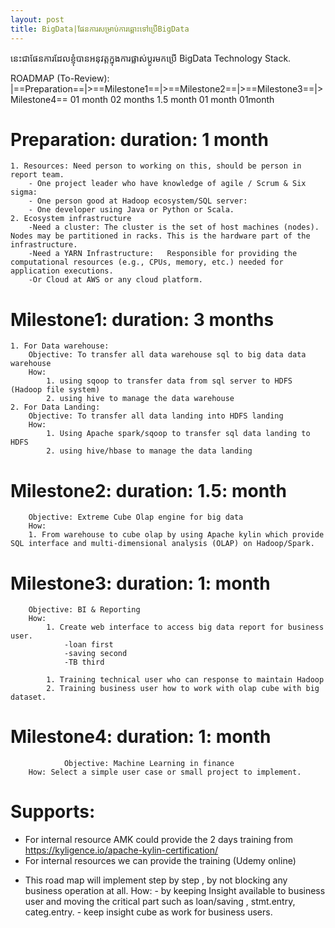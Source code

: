 ```yaml
---
layout: post
title: BigData|ផែនការសម្រាប់ការឆ្ពោះទៅប្រើBigData
---
```

នេះជាផែនការដែលខ្ញុំបានអនុវត្តក្នុងការផ្លាស់ប្ដូរមកប្រើ BigData Technology Stack.

ROADMAP (To-Review):
|==Preparation==|>==Milestone1==|>==Milestone2==|>==Milestone3==|>Milestone4==
   01 month		    02 months		1.5 month	   01 month	       01month
   

Preparation: duration: 1 month
===========
	1. Resources: Need person to working on this, should be person in report team.
		- One project leader who have knowledge of agile / Scrum & Six sigma: 
		- One person good at Hadoop ecosystem/SQL server: 
		- One developer using Java or Python or Scala.
	2. Ecosystem infrastructure
		-Need a cluster: The cluster is the set of host machines (nodes). Nodes may be partitioned in racks. This is the hardware part of the infrastructure.
		-Need a YARN Infrastructure:   Responsible for providing the computational resources (e.g., CPUs, memory, etc.) needed for application executions.
		-Or Cloud at AWS or any cloud platform.


Milestone1: duration: 3 months
==========
	1. For Data warehouse:
		Objective: To transfer all data warehouse sql to big data data warehouse
		How:
			1. using sqoop to transfer data from sql server to HDFS (Hadoop file system)
			2. using hive to manage the data warehouse
	2. For Data Landing:
		Objective: To transfer all data landing into HDFS landing
		How:
			1. Using Apache spark/sqoop to transfer sql data landing to HDFS
			2. using hive/hbase to manage the data landing 


Milestone2: duration: 1.5: month
===========
		Objective: Extreme Cube Olap engine for big data
		How: 
		1. From warehouse to cube olap by using Apache kylin which provide SQL interface and multi-dimensional analysis (OLAP) on Hadoop/Spark.

		
Milestone3: duration: 1: month
==========
		Objective: BI & Reporting
		How:
			1. Create web interface to access big data report for business user.
				-loan first
				-saving second
				-TB third
				
			1. Training technical user who can response to maintain Hadoop
			2. Training business user how to work with olap cube with big dataset.


Milestone4: duration: 1: month
==========
                Objective: Machine Learning in finance
		How: Select a simple user case or small project to implement.
		
Supports:
========
 - For internal resource AMK could provide the 2 days training from https://kyligence.io/apache-kylin-certification/ 
 - For internal resources we can provide the training (Udemy online)

 
* [Note]: *
	This road map will  implement step by step , by not blocking any business operation at all.
	How:
		- by keeping Insight available to business user and moving the critical part such as loan/saving , stmt.entry, categ.entry.
		- keep insight cube as work for business users. 
